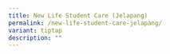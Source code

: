 ```yaml
---
title: New Life Student Care (Jelapang)
permalink: /new-life-student-care-jelapang/
variant: tiptap
description: ""
---
```

